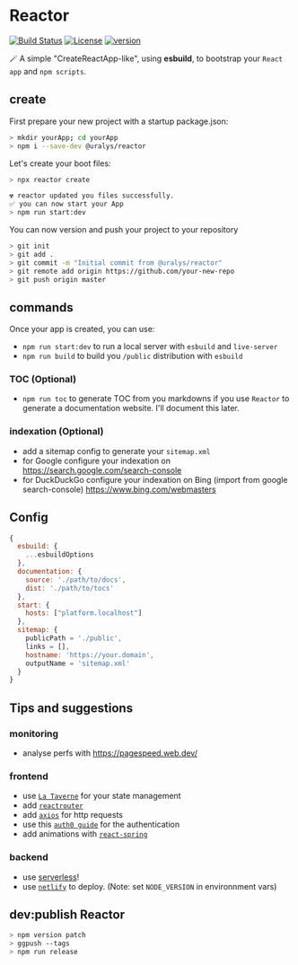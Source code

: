 # Reactor

[![Build Status](https://travis-ci.com/uralys/reactor.svg?branch=master)](https://travis-ci.com/uralys/reactor)
[![License](https://img.shields.io/badge/License-MIT-green.svg?colorB=3cc712)](./license)
[![version](https://img.shields.io/github/package-json/v/uralys/reactor)](https://github.com/uralys/reactor/tags)

🪄 A simple "CreateReactApp-like", using **esbuild**, to bootstrap your `React app` and `npm scripts`.

## create

First prepare your new project with a startup package.json:

```sh
> mkdir yourApp; cd yourApp
> npm i --save-dev @uralys/reactor
```

Let's create your boot files:

```sh
> npx reactor create

☢️ reactor updated you files successfully.
✅ you can now start your App
> npm run start:dev
```

You can now version and push your project to your repository

```sh
> git init
> git add .
> git commit -m "Initial commit from @uralys/reactor"
> git remote add origin https://github.com/your-new-repo
> git push origin master
```

## commands

Once your app is created, you can use:

- `npm run start:dev` to run a local server with `esbuild` and `live-server`
- `npm run build` to build you `/public` distribution with `esbuild`

### TOC (Optional)

- `npm run toc` to generate TOC from you markdowns if you use `Reactor` to generate a documentation website. I'll document this later.

### indexation (Optional)

- add a sitemap config to generate your `sitemap.xml`
- for Google configure your indexation on <https://search.google.com/search-console>
- for DuckDuckGo configure your indexation on Bing (import from google search-console) <https://www.bing.com/webmasters>

## Config

```js
{
  esbuild: {
    ...esbuildOptions
  },
  documentation: {
    source: './path/to/docs',
    dist: './path/to/tocs'
  },
  start: {
    hosts: ["platform.localhost"]
  },
  sitemap: {
    publicPath = './public',
    links = [],
    hostname: 'https://your.domain',
    outputName = 'sitemap.xml'
  }
}
```

## Tips and suggestions

### monitoring

- analyse perfs with <https://pagespeed.web.dev/>

### frontend

- use [`La Taverne`](https://github.com/uralys/taverne) for your state management
- add [`reactrouter`](https://reactrouter.com/web/guides/quick-start)
- add [`axios`](https://github.com/axios/axios) for http requests
- use this [`auth0 guide`](https://auth0.com/blog/complete-guide-to-react-user-authentication/) for the authentication
- add animations with [`react-spring`](https://github.com/pmndrs/react-spring)

### backend

- use [serverless](https://www.serverless.com/)!
- use [`netlify`](https://app.netlify.com/) to deploy. (Note: set `NODE_VERSION` in environnment vars)

## dev:publish Reactor

```sh
> npm version patch
> ggpush --tags
> npm run release
```
